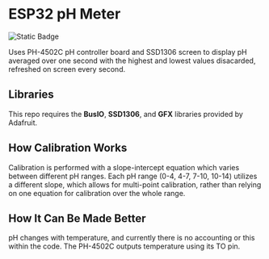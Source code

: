 # ESP32 pH Meter
![Static Badge](https://img.shields.io/badge/Status-Deep_Development/Works-yellow)

Uses PH-4502C pH controller board and SSD1306 screen to display pH averaged over one second with the highest and lowest values disacarded, refreshed on screen every second.

## Libraries
This repo requires the **BusIO**, **SSD1306**, and **GFX** libraries provided by Adafruit.

## How Calibration Works
Calibration is performed with a slope-intercept equation which varies between different pH ranges. Each pH range (0-4, 4-7, 7-10, 10-14) utilizes a different slope, 
which allows for multi-point calibration, rather than relying on one equation for calibration over the whole range.

## How It Can Be Made Better
pH changes with temperature, and currently there is no accounting or this within the code. The PH-4502C outputs temperature using its TO pin.
